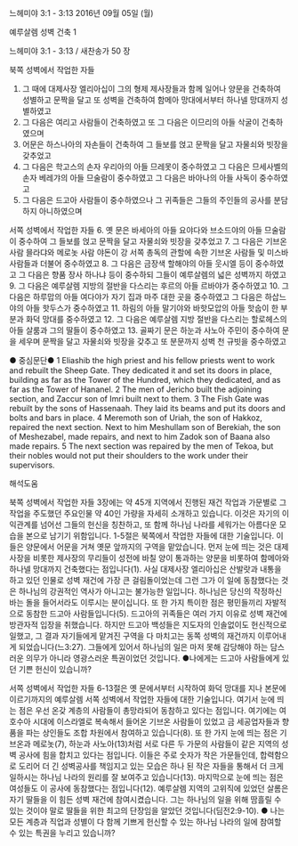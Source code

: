 느헤미야 3:1 - 3:13 
2016년 09월 05일 (월)

예루살렘 성벽 건축 1



느헤미야 3:1 - 3:13 / 새찬송가 50 장


북쪽 성벽에서 작업한 자들
1. 그 때에 대제사장 엘리아십이 그의 형제 제사장들과 함께 일어나 양문을 건축하여 성별하고 문짝을 달고 또 성벽을 건축하여 함메아 망대에서부터 하나넬 망대까지 성별하였고 
2. 그 다음은 여리고 사람들이 건축하였고 또 그 다음은 이므리의 아들 삭굴이 건축하였으며 
3. 어문은 하스나아의 자손들이 건축하여 그 들보를 얹고 문짝을 달고 자물쇠와 빗장을 갖추었고 
4. 그 다음은 학고스의 손자 우리아의 아들 므레못이 중수하였고 그 다음은 므세사벨의 손자 베레갸의 아들 므술람이 중수하였고 그 다음은 바아나의 아들 사독이 중수하였고 
5. 그 다음은 드고아 사람들이 중수하였으나 그 귀족들은 그들의 주인들의 공사를 분담하지 아니하였으며 

서쪽 성벽에서 작업한 자들
6. 옛 문은 바세아의 아들 요야다와 브소드야의 아들 므술람이 중수하여 그 들보를 얹고 문짝을 달고 자물쇠와 빗장을 갖추었고 
7. 그 다음은 기브온 사람 믈라댜와 메로놋 사람 야돈이 강 서쪽 총독의 관할에 속한 기브온 사람들 및 미스바 사람들과 더불어 중수하였고 
8. 그 다음은 금장색 할해야의 아들 웃시엘 등이 중수하였고 그 다음은 향품 장사 하나냐 등이 중수하되 그들이 예루살렘의 넓은 성벽까지 하였고 
9. 그 다음은 예루살렘 지방의 절반을 다스리는 후르의 아들 르바야가 중수하였고 
10. 그 다음은 하루맙의 아들 여다야가 자기 집과 마주 대한 곳을 중수하였고 그 다음은 하삽느야의 아들 핫두스가 중수하였고 
11. 하림의 아들 말기야와 바핫모압의 아들 핫숩이 한 부분과 화덕 망대를 중수하였고 
12. 그 다음은 예루살렘 지방 절반을 다스리는 할로헤스의 아들 살룸과 그의 딸들이 중수하였고 
13. 골짜기 문은 하눈과 사노아 주민이 중수하여 문을 세우며 문짝을 달고 자물쇠와 빗장을 갖추고 또 분문까지 성벽 천 규빗을 중수하였고 

● 중심문단● 1 Eliashib the high priest and his fellow priests went to work and rebuilt the Sheep Gate. They dedicated it and set its doors in place, building as far as the Tower of the Hundred, which they dedicated, and as far as the Tower of Hananel. 2 The men of Jericho built the adjoining section, and Zaccur son of Imri built next to them. 3 The Fish Gate was rebuilt by the sons of Hassenaah. They laid its beams and put its doors and bolts and bars in place. 4 Meremoth son of Uriah, the son of Hakkoz, repaired the next section. Next to him Meshullam son of Berekiah, the son of Meshezabel, made repairs, and next to him Zadok son of Baana also made repairs. 5 The next section was repaired by the men of Tekoa, but their nobles would not put their shoulders to the work under their supervisors.

해석도움





북쪽 성벽에서 작업한 자들
3장에는 약 45개 지역에서 진행된 재건 작업과 가문별로 그 작업을 주도했던 주요인물 약 40인 가량을 자세히 소개하고 있습니다. 이것은 자기의 이익관계를 넘어선 그들의 헌신을 칭찬하고, 또 함께 하나님 나라를 세워가는 아름다운 모습을 본으로 남기기 위함입니다. 1-5절은 북쪽에서 작업한 자들에 대한 기술입니다. 이들은 양문에서 어문을 거쳐 옛문 앞까지의 구역을 맡았습니다. 먼저 눈에 띄는 것은 대제사장을 비롯한 제사장의 무리들이 성전에 바칠 양이 통과하는 양문을 비롯하여 함메아와 하나넬 망대까지 건축했다는 점입니다(1). 사실 대제사장 엘리아십은 산발랏과 내통을 하고 있던 인물로 성벽 재건에 가장 큰 걸림돌이었는데 그런 그가 이 일에 동참했다는 것은 하나님의 강권적인 역사가 아니고는 불가능한 일입니다. 하나님은 당신의 작정하신 바는 돌을 들어서라도 이루시는 분이십니다. 또 한 가지 특이한 점은 평민들끼리 자발적으로 동참한 드고아 사람들입니다(5). 드고아의 귀족들은 여러 가지 이유로 성벽 재건에 방관자적 입장을 취했습니다. 하지만 드고아 백성들은 지도자의 인솔없이도 헌신적으로 일했고, 그 결과 자기들에게 맡겨진 구역을 다 마치고는 동쪽 성벽의 재건까지 이루어내게 되었습니다(느3:27). 그들에게 있어서 하나님의 일은 마저 못해 감당해야 하는 담스러운 의무가 아니라 영광스러운 특권이었던 것입니다.
●나에게는 드고아 사람들에게 있던 기쁜 헌신이 있습니까?

서쪽 성벽에서 작업한 자들
6-13절은 옛 문에서부터 시작하여 화덕 망대를 지나 본문에 이르기까지의 예루살렘 서쪽 성벽에서 작업한 자들에 대한 기술입니다. 여기서 눈에 띄는 점은 우선 온갖 계층의 사람들이 총망라되어 동참하고 있다는 점입니다.
여기에는 여호수아 시대에 이스라엘로 복속해서 들어온 기브온 사람들이 있었고 금 세공업자들과 향품을 파는 상인들도 조합 차원에서 참여하고 있습니다(8). 또 한 가지 눈에 띄는 점은 기브온과 메로놋(7), 하눈과 사노아(13)처럼 서로 다른 두 가문의 사람들이 같은 지역의 성벽 공사에 힘을 합치고 있다는 점입니다. 이들은 주로 숫자가 작은 가문들인데, 합력함으로 도리어 더 긴 성벽공사를 책임지고 있는 모습은 하나 된 작은 자들을 통해서 더 크게 일하시는 하나님 나라의 원리를 잘 보여주고 있습니다(13). 마지막으로 눈에 띄는 점은 여성들도 이 공사에 동참했다는 점입니다(12). 예루살렘 지역의 고위직에 있었던 살롬은 자기 딸들을 이 힘든 성벽 재건에 참여시켰습니다. 그는 하나님의 일을 위해 땀흘릴 수 있는 것이야 말로 딸들을 위한 최고의 단장임을 알았던 것입니다(딤전2:9-10).
● 나는 모든 계층과 직업과 성별이 다 함께 기쁘게 헌신할 수 있는 하나님 나라의 일에 참여할 수 있는 특권을 누리고 있습니까?